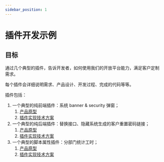 ```yaml
---
sidebar_position: 1
---
```


# 插件开发示例

## 目标

通过几个典型的插件，告诉开发者，如何使用我们的开放平台能力，满足客户定制需求。

每个插件会详细说明需求、产品设计、开发过程、完成的代码等等。

插件包括：

1. 一个典型的纯前端插件：系统 banner & security 弹窗；
   1. [产品原型](https://qca1fu.axshare.com/#id=njyhza&p=%E6%96%87%E6%A1%A3%E7%89%88%E6%9C%AC&g=1)
   2. [插件实现技术方案](https://xjhc1a.axshare.com/#id=dx41ok&p=%E7%9B%B8%E5%85%B3%E9%85%8D%E7%BD%AE&g=1)
2. 一个典型的纯后端插件：替换接口、隐藏系统生成的客户重置密码链接；
   1. [产品原型](https://www.figma.com/file/MCo1obaf34B9mPm5gZ3Y8r/%E8%8D%A3%E8%80%80-%E9%98%B2%E6%AD%A2%E7%AE%A1%E7%90%86%E5%91%98%E7%9B%B4%E6%8E%A5%E8%8E%B7%E5%8F%96%E9%87%8D%E7%BD%AE%E5%AF%86%E7%A0%81%E9%93%BE%E6%8E%A5?node-id=0%3A1)
   2. [插件实现技术方案](https://ones.ai/wiki/#/team/RDjYMhKq/space/DJn91vTZ/page/NEidM7GF)
3. 一个典型的脚本属性插件：分部门统计工时；
   1. [产品原型](https://1wu5me.axshare.com/)
   2. [插件实现技术方案](https://ones.ai/wiki/#/team/RDjYMhKq/space/DJn91vTZ/page/FHdWhnJY)
